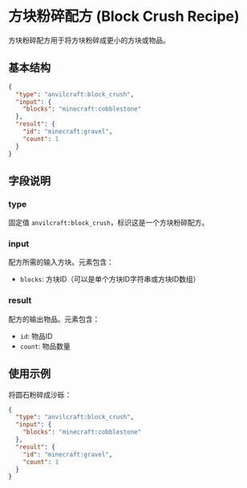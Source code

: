 # 方块粉碎配方 (Block Crush Recipe)

方块粉碎配方用于将方块粉碎成更小的方块或物品。

## 基本结构

```json
{
  "type": "anvilcraft:block_crush",
  "input": {
    "blocks": "minecraft:cobblestone"
  },
  "result": {
    "id": "minecraft:gravel",
    "count": 1
  }
}
```

## 字段说明

### type

固定值 `anvilcraft:block_crush`，标识这是一个方块粉碎配方。

### input

配方所需的输入方块。元素包含：

- `blocks`: 方块ID（可以是单个方块ID字符串或方块ID数组）

### result

配方的输出物品。元素包含：

- `id`: 物品ID
- `count`: 物品数量

## 使用示例

将圆石粉碎成沙砾：

```json
{
  "type": "anvilcraft:block_crush",
  "input": {
    "blocks": "minecraft:cobblestone"
  },
  "result": {
    "id": "minecraft:gravel",
    "count": 1
  }
}
```